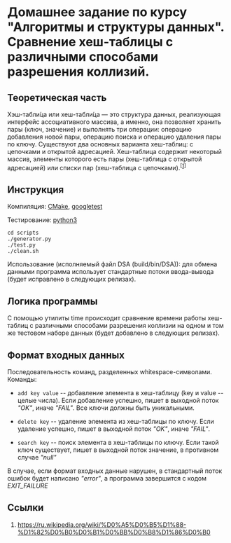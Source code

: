 # Домашнее задание по курсу "Алгоритмы и структуры данных". Сравнение хеш-таблицы с различными способами разрешения коллизий.

## Теоретическая часть
Хэш-табли́ца или хеш-табли́ца — это структура данных, реализующая интерфейс ассоциативного массива, а именно, она позволяет хранить пары (ключ, значение) и выполнять три операции: операцию добавления новой пары, операцию поиска и операцию удаления пары по ключу. 
Существуют два основных варианта хеш-таблиц: с цепочками и открытой адресацией. Хеш-таблица содержит некоторый массив, элементы которого есть пары (хеш-таблица с открытой адресацией) или списки пар (хеш-таблица с цепочками).<sup>[[1](https://ru.wikipedia.org/wiki/%D0%A5%D0%B5%D1%88-%D1%82%D0%B0%D0%B1%D0%BB%D0%B8%D1%86%D0%B0)]</sup>

## Инструкция
Компиляция: [CMake](https://cmake.org/), [googletest](https://github.com/google/googletest)

Тестирование: [python3](https://python.org/)
```
cd scripts
./generator.py
./test.py
./clean.sh
```

Использование (исполняемый файл DSA (build/bin/DSA)): для обмена данными программа использует стандартные потоки ввода-вывода (будет исправлено в следующих релизах).

## Логика программы
С помощью утилиты time происходит сравнение времени работы хеш-таблиц с различными способами разрешения коллизии на одном и том же тестовом наборе данных (будет добавлено в следующих релизах).

## Формат входных данных
Последовательность команд, разделенных whitespace-символами. Команды:

* ```add key value``` -- добавление элемента в хеш-таблицу (key и value -- целые числа). Если добавление успешно, пишет в выходной поток _"OK"_, иначе _"FAIL"_. Все ключи должны быть уникальными.

* ```delete key``` -- удаление элемента из хеш-таблицы по ключу. Если удаление успешно, пишет в выходной поток _"OK"_, иначе _"FAIL"_.

* ```search key``` -- поиск элемента в хеш-таблицы по ключу. Если такой ключ существует, пишет в выходной поток значение, в противном случае _"null"_

В случае, если формат входных данные нарушен, в стандартный поток ошибок будет написано _"error"_, а программа завершится с кодом _EXIT_FAILURE_

## Ссылки
1. https://ru.wikipedia.org/wiki/%D0%A5%D0%B5%D1%88-%D1%82%D0%B0%D0%B1%D0%BB%D0%B8%D1%86%D0%B0
